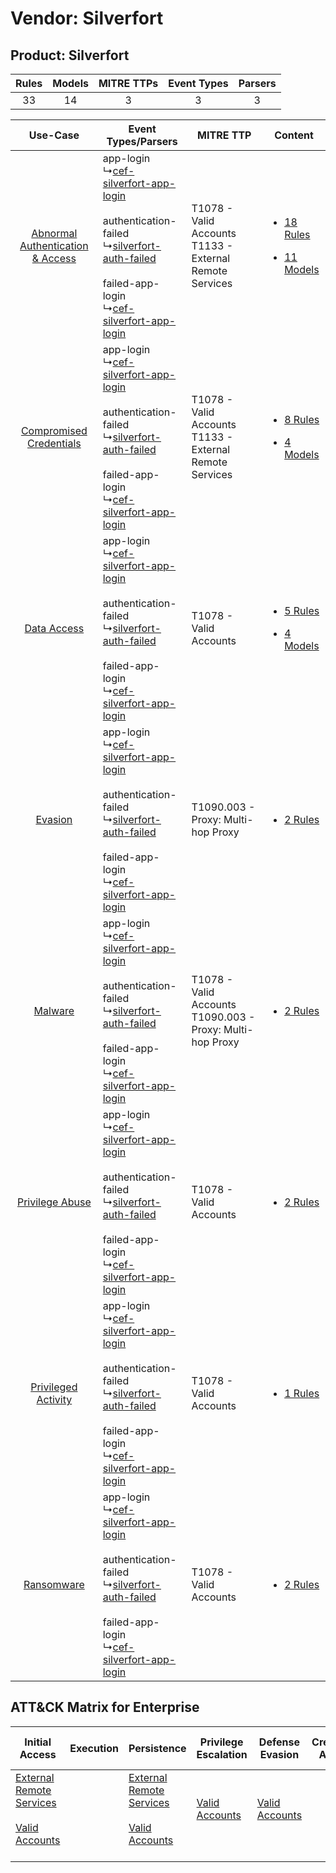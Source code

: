 Vendor: Silverfort
==================
Product: Silverfort
-------------------
| Rules | Models | MITRE TTPs | Event Types | Parsers |
|:-----:|:------:|:----------:|:-----------:|:-------:|
|  33   |   14   |     3      |      3      |    3    |

|    Use-Case    | Event Types/Parsers    | MITRE TTP    | Content    |
|:----:| ---- | ---- | ---- |
| [Abnormal Authentication & Access](../../../UseCases/uc_abnormal_authentication_&_access.md) |  app-login<br> ↳[cef-silverfort-app-login](Ps/pC_cefsilverfortapplogin.md)<br><br> authentication-failed<br> ↳[silverfort-auth-failed](Ps/pC_silverfortauthfailed.md)<br><br> failed-app-login<br> ↳[cef-silverfort-app-login](Ps/pC_cefsilverfortapplogin.md)<br> | T1078 - Valid Accounts<br>T1133 - External Remote Services<br>   | [<ul><li>18 Rules</li></ul><ul><li>11 Models</li></ul>](RM/r_m_silverfort_silverfort_Abnormal_Authentication_&_Access.md) |
|          [Compromised Credentials](../../../UseCases/uc_compromised_credentials.md)          |  app-login<br> ↳[cef-silverfort-app-login](Ps/pC_cefsilverfortapplogin.md)<br><br> authentication-failed<br> ↳[silverfort-auth-failed](Ps/pC_silverfortauthfailed.md)<br><br> failed-app-login<br> ↳[cef-silverfort-app-login](Ps/pC_cefsilverfortapplogin.md)<br> | T1078 - Valid Accounts<br>T1133 - External Remote Services<br>   | [<ul><li>8 Rules</li></ul><ul><li>4 Models</li></ul>](RM/r_m_silverfort_silverfort_Compromised_Credentials.md)    |
|    [Data Access](../../../UseCases/uc_data_access.md)    |  app-login<br> ↳[cef-silverfort-app-login](Ps/pC_cefsilverfortapplogin.md)<br><br> authentication-failed<br> ↳[silverfort-auth-failed](Ps/pC_silverfortauthfailed.md)<br><br> failed-app-login<br> ↳[cef-silverfort-app-login](Ps/pC_cefsilverfortapplogin.md)<br> | T1078 - Valid Accounts<br>    | [<ul><li>5 Rules</li></ul><ul><li>4 Models</li></ul>](RM/r_m_silverfort_silverfort_Data_Access.md)    |
|    [Evasion](../../../UseCases/uc_evasion.md)    |  app-login<br> ↳[cef-silverfort-app-login](Ps/pC_cefsilverfortapplogin.md)<br><br> authentication-failed<br> ↳[silverfort-auth-failed](Ps/pC_silverfortauthfailed.md)<br><br> failed-app-login<br> ↳[cef-silverfort-app-login](Ps/pC_cefsilverfortapplogin.md)<br> | T1090.003 - Proxy: Multi-hop Proxy<br>    | [<ul><li>2 Rules</li></ul>](RM/r_m_silverfort_silverfort_Evasion.md)    |
|    [Malware](../../../UseCases/uc_malware.md)    |  app-login<br> ↳[cef-silverfort-app-login](Ps/pC_cefsilverfortapplogin.md)<br><br> authentication-failed<br> ↳[silverfort-auth-failed](Ps/pC_silverfortauthfailed.md)<br><br> failed-app-login<br> ↳[cef-silverfort-app-login](Ps/pC_cefsilverfortapplogin.md)<br> | T1078 - Valid Accounts<br>T1090.003 - Proxy: Multi-hop Proxy<br> | [<ul><li>2 Rules</li></ul>](RM/r_m_silverfort_silverfort_Malware.md)    |
|    [Privilege Abuse](../../../UseCases/uc_privilege_abuse.md)    |  app-login<br> ↳[cef-silverfort-app-login](Ps/pC_cefsilverfortapplogin.md)<br><br> authentication-failed<br> ↳[silverfort-auth-failed](Ps/pC_silverfortauthfailed.md)<br><br> failed-app-login<br> ↳[cef-silverfort-app-login](Ps/pC_cefsilverfortapplogin.md)<br> | T1078 - Valid Accounts<br>    | [<ul><li>2 Rules</li></ul>](RM/r_m_silverfort_silverfort_Privilege_Abuse.md)    |
|    [Privileged Activity](../../../UseCases/uc_privileged_activity.md)    |  app-login<br> ↳[cef-silverfort-app-login](Ps/pC_cefsilverfortapplogin.md)<br><br> authentication-failed<br> ↳[silverfort-auth-failed](Ps/pC_silverfortauthfailed.md)<br><br> failed-app-login<br> ↳[cef-silverfort-app-login](Ps/pC_cefsilverfortapplogin.md)<br> | T1078 - Valid Accounts<br>    | [<ul><li>1 Rules</li></ul>](RM/r_m_silverfort_silverfort_Privileged_Activity.md)    |
|    [Ransomware](../../../UseCases/uc_ransomware.md)    |  app-login<br> ↳[cef-silverfort-app-login](Ps/pC_cefsilverfortapplogin.md)<br><br> authentication-failed<br> ↳[silverfort-auth-failed](Ps/pC_silverfortauthfailed.md)<br><br> failed-app-login<br> ↳[cef-silverfort-app-login](Ps/pC_cefsilverfortapplogin.md)<br> | T1078 - Valid Accounts<br>    | [<ul><li>2 Rules</li></ul>](RM/r_m_silverfort_silverfort_Ransomware.md)    |

ATT&CK Matrix for Enterprise
----------------------------
| Initial Access                                                                                                                                   | Execution | Persistence                                                                                                                                      | Privilege Escalation                                                | Defense Evasion                                                     | Credential Access | Discovery | Lateral Movement | Collection | Command and Control                                                                                                                       | Exfiltration | Impact |
| ------------------------------------------------------------------------------------------------------------------------------------------------ | --------- | ------------------------------------------------------------------------------------------------------------------------------------------------ | ------------------------------------------------------------------- | ------------------------------------------------------------------- | ----------------- | --------- | ---------------- | ---------- | ----------------------------------------------------------------------------------------------------------------------------------------- | ------------ | ------ |
| [External Remote Services](https://attack.mitre.org/techniques/T1133)<br><br>[Valid Accounts](https://attack.mitre.org/techniques/T1078)<br><br> |           | [External Remote Services](https://attack.mitre.org/techniques/T1133)<br><br>[Valid Accounts](https://attack.mitre.org/techniques/T1078)<br><br> | [Valid Accounts](https://attack.mitre.org/techniques/T1078)<br><br> | [Valid Accounts](https://attack.mitre.org/techniques/T1078)<br><br> |                   |           |                  |            | [Proxy: Multi-hop Proxy](https://attack.mitre.org/techniques/T1090/003)<br><br>[Proxy](https://attack.mitre.org/techniques/T1090)<br><br> |              |        |